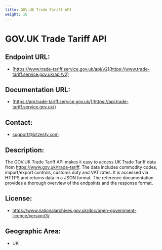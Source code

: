 ```yaml
---
title: GOV.UK Trade Tariff API
weight: 10
---
```


# GOV.UK Trade Tariff API

## Endpoint URL:
 - [https://www.trade-tariff.service.gov.uk/api/v2](https://www.trade-tariff.service.gov.uk/api/v2)

## Documentation URL:
 - [https://api.trade-tariff.service.gov.uk/](https://api.trade-tariff.service.gov.uk/)

## Contact:
 - [support@bitzesty.com](mailto:support@bitzesty.com)

## Description:
The GOV.UK Trade Tariff API makes it easy to access UK Trade Tariff data from https://www.gov.uk/trade-tariff. The data includes commodity codes, import/export controls, customs duty and VAT rates. It is accessed via HTTPS and returns data in a JSON format. The reference documentation provides a thorough overview of the endpoints and the response format.

## License:
 - https://www.nationalarchives.gov.uk/doc/open-government-licence/version/3/

## Geographic Area:
 - UK

